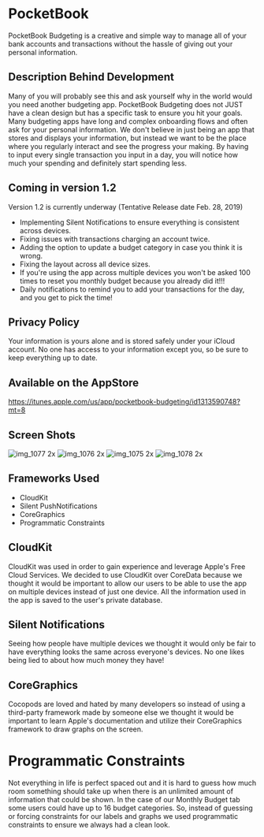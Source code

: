 # PocketBook
PocketBook Budgeting is a creative and simple way to manage all of your bank accounts and 
transactions without the hassle of giving out your personal information. 

## Description Behind Development
Many of you will probably see this and ask yourself why in the world would you need another budgeting app. PocketBook Budgeting does not
JUST have a clean design but has a specific task to ensure you hit your goals. Many budgeting apps have long and complex onboarding flows
and often ask for your personal information. We don't believe in just being an app that stores and displays your information, but instead
we want to be the place where you regularly interact and see the progress your making. By having to input every single transaction you input
in a day, you will notice how much your spending and definitely start spending less.

## Coming in version 1.2
Version 1.2 is currently underway (Tentative Release date Feb. 28, 2019)
- Implementing Silent Notifications to ensure everything is consistent across devices. 
- Fixing issues with transactions charging an account twice. 
- Adding the option to update a budget category in case you think it is wrong.
- Fixing the layout across all device sizes. 
- If you're using the app across multiple devices you won't be asked 100 times to reset you monthly budget because you already did it!!! 
- Daily notifications to remind you to add your transactions for the day, and you get to pick the time!

## Privacy Policy
Your information is yours alone and is stored safely under your iCloud account. No one has access to your information except you, so 
be sure to keep everything up to date.

## Available on the AppStore
https://itunes.apple.com/us/app/pocketbook-budgeting/id1313590748?mt=8

## Screen Shots
![img_1077 2x](https://user-images.githubusercontent.com/31580350/51434997-ad1bdf80-1c2a-11e9-9988-7b0f782bf790.png)
![img_1076 2x](https://user-images.githubusercontent.com/31580350/51434998-ad1bdf80-1c2a-11e9-8bb2-ac46d87b3775.png)
![img_1075 2x](https://user-images.githubusercontent.com/31580350/51434999-ad1bdf80-1c2a-11e9-9271-ac86fcf424ec.png)
![img_1078 2x](https://user-images.githubusercontent.com/31580350/51435000-adb47600-1c2a-11e9-934f-fae0e74aafd8.png)

## Frameworks Used
- CloudKit 
- Silent PushNotifications
- CoreGraphics
- Programmatic Constraints 

## CloudKit 
CloudKit was used in order to gain experience and leverage Apple's Free Cloud Services. We decided to use CloudKit over CoreData
because we thought it would be important to allow our users to be able to use the app on multiple devices instead of just one device. 
All the information used in the app is saved to the user's private database. 

## Silent Notifications 
Seeing how people have multiple devices we thought it would only be fair to have everything looks the same across everyone's devices. 
No one likes being lied to about how much money they have!

## CoreGraphics
Cocopods are loved and hated by many developers so instead of using a third-party framework made by someone else we thought it would be
important to learn Apple's documentation and utilize their CoreGraphics framework to draw graphs on the screen. 

# Programmatic Constraints
Not everything in life is perfect spaced out and it is hard to guess how much room something should take up when there is an unlimited 
amount of information that could be shown. In the case of our Monthly Budget tab some users could have up to 16 budget categories.
So, instead of guessing or forcing constraints for our labels and graphs we used programmatic constraints
to ensure we always had a clean look. 

